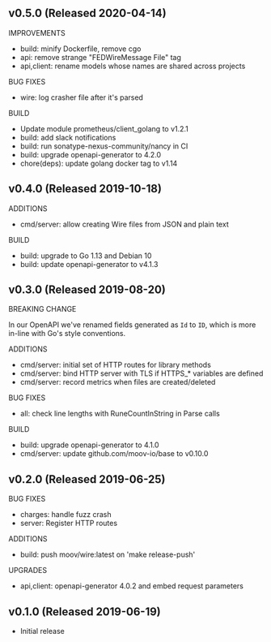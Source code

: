 ## v0.5.0 (Released 2020-04-14)

IMPROVEMENTS

- build: minify Dockerfile, remove cgo
- api: remove strange "FEDWireMessage File" tag
- api,client: rename models whose names are shared across projects

BUG FIXES

- wire: log crasher file after it's parsed

BUILD

- Update module prometheus/client_golang to v1.2.1
- build: add slack notifications
- build: run sonatype-nexus-community/nancy in CI
- build: upgrade openapi-generator to 4.2.0
- chore(deps): update golang docker tag to v1.14

## v0.4.0 (Released 2019-10-18)

ADDITIONS

- cmd/server: allow creating Wire files from JSON and plain text

BUILD

- build: upgrade to Go 1.13 and Debian 10
- build: update openapi-generator to v4.1.3

## v0.3.0 (Released 2019-08-20)

BREAKING CHANGE

In our OpenAPI we've renamed fields generated as `Id` to `ID`, which is more in-line with Go's style conventions.

ADDITIONS

- cmd/server: initial set of HTTP routes for library methods
- cmd/server: bind HTTP server with TLS if HTTPS_* variables are defined
- cmd/server: record metrics when files are created/deleted

BUG FIXES

- all: check line lengths with RuneCountInString in Parse calls

BUILD

- build: upgrade openapi-generator to 4.1.0
- cmd/server: update github.com/moov-io/base to v0.10.0

## v0.2.0 (Released 2019-06-25)

BUG FIXES

- charges: handle fuzz crash
- server: Register HTTP routes

ADDITIONS

- build: push moov/wire:latest on 'make release-push'

UPGRADES

- api,client: openapi-generator 4.0.2 and embed request parameters

## v0.1.0 (Released 2019-06-19)

- Initial release
